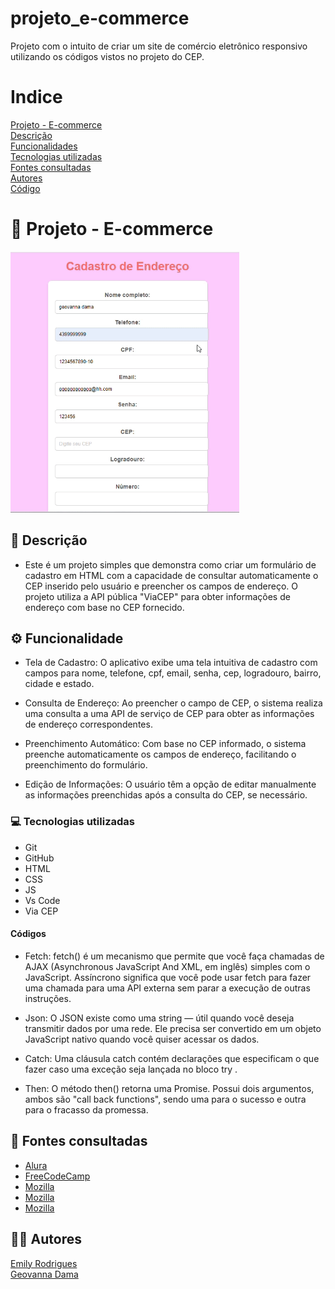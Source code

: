 # projeto_e-commerce
Projeto com o intuito de criar um site de comércio eletrônico responsivo utilizando os códigos vistos no projeto do CEP.

# Indice

[Projeto - E-commerce](#-projeto---e-commerce)  
[Descrição](#-descri%C3%A7%C3%A3o)  
[Funcionalidades](#%EF%B8%8F-funcionalidade)  
[Tecnologias utilizadas](#-tecnologias-utilizadas)  
[Fontes consultadas](#-fontes-consultadas)  
[Autores](#-autores)   
[Código](#c%C3%B3digos) 

# 🚀 Projeto - E-commerce
![gif](gif/video%20ecomme.gif)

## 📝 Descrição 
- Este é um projeto simples que demonstra como criar um formulário de cadastro em HTML com a capacidade de consultar automaticamente o CEP inserido pelo usuário e preencher os campos de endereço. O projeto utiliza a API pública "ViaCEP" para obter informações de endereço com base no CEP fornecido.

## ⚙️ Funcionalidade  
- Tela de Cadastro: O aplicativo exibe uma tela intuitiva de cadastro com campos para nome, telefone, cpf, email, senha, cep, logradouro, bairro, cidade e estado.

- Consulta de Endereço: Ao preencher o campo de CEP, o sistema realiza uma consulta a uma API de serviço de CEP para obter as informações de endereço correspondentes.   

- Preenchimento Automático: Com base no CEP informado, o sistema preenche automaticamente os campos de endereço, facilitando o preenchimento do formulário.

- Edição de Informações: O usuário têm a opção de editar manualmente as informações preenchidas após a consulta do CEP, se necessário.

### 💻 Tecnologias utilizadas
- Git  
- GitHub  
- HTML  
- CSS  
- JS
- Vs Code
- Via CEP

#### Códigos
- Fetch: fetch() é um mecanismo que permite que você faça chamadas de AJAX (Asynchronous JavaScript And XML, em inglês) simples com o JavaScript. Assíncrono significa que você pode usar fetch para fazer uma chamada para uma API externa sem parar a execução de outras instruções.

- Json: O JSON existe como uma string — útil quando você deseja transmitir dados por uma rede. Ele precisa ser convertido em um objeto JavaScript nativo quando você quiser acessar os dados.

- Catch: Uma cláusula catch contém declarações que especificam o que fazer caso uma exceção seja lançada no bloco try . 

- Then: O método then() retorna uma Promise. Possui dois argumentos, ambos são "call back functions", sendo uma para o sucesso e outra para o fracasso da promessa.




## 🔎 Fontes consultadas
- [Alura](https://www.alura.com.br/artigos/escrever-bom-readme)
- [FreeCodeCamp](https://www.freecodecamp.org/portuguese/news/fetch-api-como-fazer-solicitacoes-get-e-post-em-javascript/#:~:text=fetch()%20%C3%A9%20um%20mecanismo,a%20execu%C3%A7%C3%A3o%20de%20outras%20instru%C3%A7%C3%B5es.)
- [Mozilla](https://developer.mozilla.org/pt-BR/docs/Learn/JavaScript/Objects/JSON)
- [Mozilla](https://developer.mozilla.org/pt-BR/docs/Web/JavaScript/Reference/Statements/try...catch)
- [Mozilla](https://developer.mozilla.org/pt-BR/docs/Web/JavaScript/Reference/Global_Objects/Promise/then)

## 🙎🏽 Autores 
[Emily Rodrigues](https://github.com/emilypessoa)  
[Geovanna Dama](https://github.com/geovannadama)


